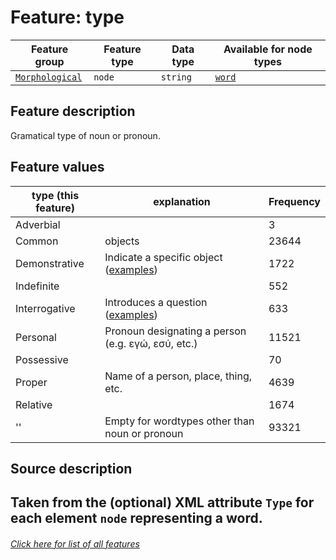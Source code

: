 # Feature: type

Feature group | Feature type | Data type | Available for node types
---  | --- | --- | ---
[`Morphological`](home.md#morphological-features) | `node` | `string`  | [`word`](wordnodefeatures.md#readme)

## Feature description

Gramatical type of noun or pronoun.

## Feature values

type (this feature) | explanation | Frequency
---- | ---- | ---
Adverbial |  | 3
Common | objects | 23644
Demonstrative | Indicate a specific object ([examples](https://ugg.readthedocs.io/en/latest/determiner_demonstrative.html)) | 1722
Indefinite | | 552
Interrogative |  Introduces a question ([examples](https://ugg.readthedocs.io/en/latest/determiner_interrogative.html)) | 633
Personal | Pronoun designating a person (e.g. εγώ, εσύ, etc.) | 11521
Possessive | | 70
Proper | Name of a person, place, thing, etc. | 4639
Relative |  | 1674
'' | Empty for wordtypes other than noun or pronoun | 93321


## Source description

Taken from the (optional) XML attribute `Type` for each element `node` representing a word.
---
###### [Click here for list of all features](home.md#readme)
